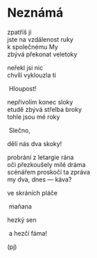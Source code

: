 Neznámá
=======
  
zpatříš ji  
jste na vzdálenost ruky  
k společnému My  
zbývá překonat veletoky  
  
neřekl jsi nic  
chvílí vyklouzla ti  
  
&nbsp;Hloupost!
  
nepřivolím konec sloky  
etudě zbývá střelba broky  
tohle jsou mé roky  
  
&nbsp;Slečno,  

dělí nás dva skoky!  
  
probrání z letargie rána  
oči přezkoušely milé dráma  
scénářem proskočí ta zpráva  
my dva, dnes — káva?  
  
ve skráních pláče  
  
&nbsp;mañana  
  
hezký sen  
  
&nbsp;a hezčí fáma!  
  
(pj)
  
